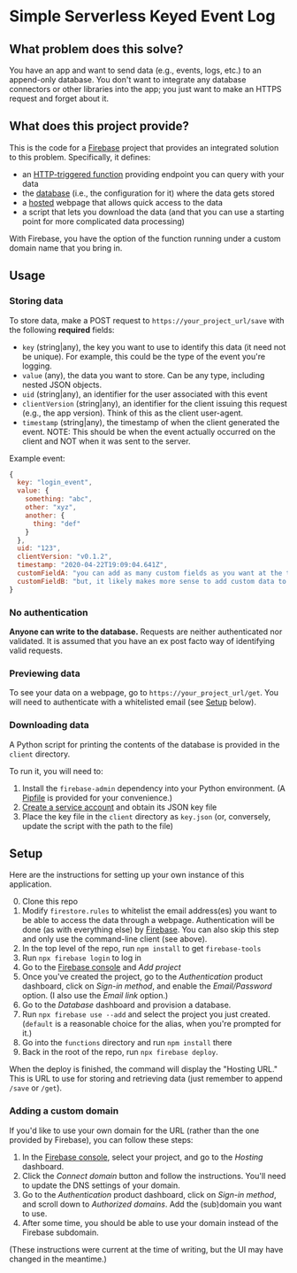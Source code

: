 Simple Serverless Keyed Event Log
=================================

## What problem does this solve?
You have an app and want to send data (e.g., events, logs, etc.) to an
append-only database. You don't want to integrate any database connectors or
other libraries into the app; you just want to make an HTTPS request and forget
about it.

## What does this project provide?
This is the code for a [Firebase](https://firebase.google.com) project that
provides an integrated solution to this problem. Specifically, it defines:

- an [HTTP-triggered
  function](https://firebase.google.com/docs/functions/http-events) providing
  endpoint you can query with your data
- the [database](https://firebase.google.com/docs/firestore/) (i.e., the
  configuration for it) where the data gets stored
- a [hosted](https://firebase.google.com/docs/hosting) webpage that allows quick
  access to the data
- a script that lets you download the data (and that you can use a starting
  point for more complicated data processing)

With Firebase, you have the option of the function running under a custom domain name that you bring in.

## Usage
### Storing data
To store data, make a POST request to `https://your_project_url/save` with the
following **required** fields:

- `key` (string|any), the key you want to use to identify this data (it need not be unique).
  For example, this could be the type of the event you're logging.
- `value` (any), the data you want to store. Can be any type, including nested
  JSON objects.
- `uid` (string|any), an identifier for the user associated with this event
- `clientVersion` (string|any), an identifier for the client issuing this request (e.g., the
  app version). Think of this as the client user-agent.
- `timestamp` (string|any), the timestamp of when the client generated the event. NOTE: This
  should be when the event actually occurred on the client and NOT when it was
  sent to the server.

Example event:
```javascript
{
  key: "login_event",
  value: {
    something: "abc",
    other: "xyz",
    another: {
      thing: "def"
    }
  },
  uid: "123",
  clientVersion: "v0.1.2",
  timestamp: "2020-04-22T19:09:04.641Z",
  customFieldA: "you can add as many custom fields as you want at the top level",
  customFieldB: "but, it likely makes more sense to add custom data to the value field"
}
```

### No authentication
**Anyone can write to the database.** Requests are neither authenticated nor
validated. It is assumed that you have an ex post facto way of identifying valid
requests.

### Previewing data
To see your data on a webpage, go to `https://your_project_url/get`. You will
need to authenticate with a whitelisted email (see [Setup](./Setup) below).

### Downloading data
A Python script for printing the contents of the database is provided in the `client` directory.

To run it, you will need to:

1. Install the `firebase-admin` dependency into your Python environment. (A [Pipfile](https://docs.pipenv.org/) is provided for your convenience.)
2. [Create a service account](https://cloud.google.com/compute/docs/access/create-enable-service-accounts-for-instances) and obtain its JSON key file
3. Place the key file in the `client` directory as `key.json` (or, conversely, update the script with the path to the file)


## Setup
Here are the instructions for setting up your own instance of this application.

0. Clone this repo
1. Modify `firestore.rules` to whitelist the email address(es) you want to be
   able to access the data through a webpage. Authentication will be done (as
   with everything else) by [Firebase](https://firebase.google.com/docs/auth).
   You can also skip this step and only use the command-line client (see above).
2. In the top level of the repo, run `npm install` to get `firebase-tools`
3. Run `npx firebase login` to log in
4. Go to the [Firebase console](https://console.firebase.google.com) and *Add
   project*
5. Once you've created the project, go to the *Authentication* product
   dashboard, click on *Sign-in method*, and enable the *Email/Password* option.
   (I also use the *Email link* option.)
6. Go to the *Database* dashboard and provision a database.
7. Run `npx firebase use --add` and select the project you just created.
   (`default` is a reasonable choice for the alias, when you're prompted for
   it.)
8. Go into the `functions` directory and run `npm install` there
9. Back in the root of the repo, run `npx firebase deploy`.

When the deploy is finished, the command will display the "Hosting URL." This is
URL to use for storing and retrieving data (just remember to append `/save` or
`/get`).

### Adding a custom domain
If you'd like to use your own domain for the URL (rather than the one provided
by Firebase), you can follow these steps:

1. In the [Firebase console](https://console.firebase.google.com), select your
   project, and go to the *Hosting* dashboard.
2. Click the *Connect domain* button and follow the instructions. You'll need to
   update the DNS settings of your domain.
3. Go to the *Authentication* product dashboard, click on *Sign-in method*, and
   scroll down to *Authorized domains*. Add the (sub)domain you want to use.
4. After some time, you should be able to use your domain instead of the
   Firebase subdomain.

(These instructions were current at the time of writing, but the UI may have
changed in the meantime.)

